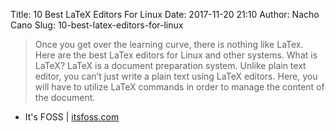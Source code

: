 Title: 10 Best LaTeX Editors For Linux
Date: 2017-11-20 21:10
Author: Nacho Cano
Slug: 10-best-latex-editors-for-linux

> Once you get over the learning curve, there is nothing like LaTex. Here are
> the best LaTex editors for Linux and other systems. What is LaTeX? LaTeX is
> a document preparation system. Unlike plain text editor, you can’t just
> write a plain text using LaTeX editors. Here, you will have to utilize LaTeX
> commands in order to manage the content of the document.

- It's FOSS | [itsfoss.com][]

  [itsfoss.com]: https://itsfoss.com/latex-editors-linux/
    "10 Best LaTeX Editors For Linux"
